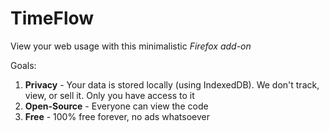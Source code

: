 # TimeFlow
View your web usage with this minimalistic *Firefox add-on*

Goals:
1. **Privacy** - Your data is stored locally (using IndexedDB). We don't track, view, or sell it. Only you have access to it
2. **Open-Source** - Everyone can view the code
3. **Free** - 100% free forever, no ads whatsoever
